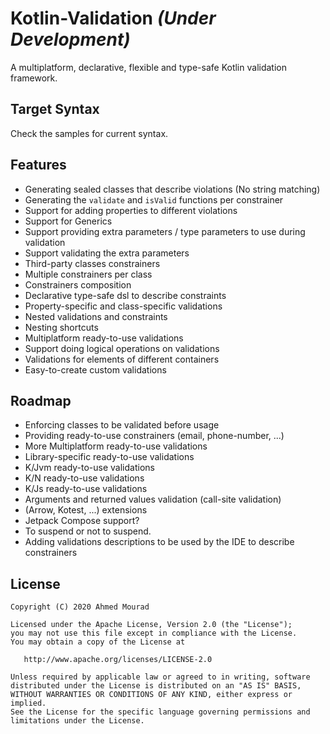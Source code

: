 # Kotlin-Validation _(Under Development)_
A multiplatform, declarative, flexible and type-safe Kotlin validation framework.

## Target Syntax
Check the samples for current syntax.

## Features
- Generating sealed classes that describe violations (No string matching)
- Generating the `validate` and `isValid` functions per constrainer
- Support for adding properties to different violations
- Support for Generics
- Support providing extra parameters / type parameters to use during validation
- Support validating the extra parameters
- Third-party classes constrainers
- Multiple constrainers per class
- Constrainers composition
- Declarative type-safe dsl to describe constraints
- Property-specific and class-specific validations
- Nested validations and constraints
- Nesting shortcuts
- Multiplatform ready-to-use validations
- Support doing logical operations on validations
- Validations for elements of different containers
- Easy-to-create custom validations

## Roadmap
- Enforcing classes to be validated before usage
- Providing ready-to-use constrainers (email, phone-number, ...)
- More Multiplatform ready-to-use validations
- Library-specific ready-to-use validations 
- K/Jvm ready-to-use validations
- K/N ready-to-use validations
- K/Js ready-to-use validations
- Arguments and returned values validation (call-site validation)
- (Arrow, Kotest, ...) extensions
- Jetpack Compose support?
- To suspend or not to suspend.
- Adding validations descriptions to be used by the IDE to describe constrainers

License
-------

    Copyright (C) 2020 Ahmed Mourad

    Licensed under the Apache License, Version 2.0 (the "License");
    you may not use this file except in compliance with the License.
    You may obtain a copy of the License at

       http://www.apache.org/licenses/LICENSE-2.0

    Unless required by applicable law or agreed to in writing, software
    distributed under the License is distributed on an "AS IS" BASIS,
    WITHOUT WARRANTIES OR CONDITIONS OF ANY KIND, either express or implied.
    See the License for the specific language governing permissions and
    limitations under the License.

 [snapshots]: https://oss.sonatype.org/content/repositories/snapshots/
 